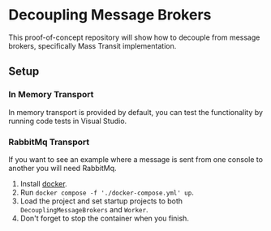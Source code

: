 # Decoupling Message Brokers
This proof-of-concept repository will show how to decouple from message brokers, specifically Mass Transit implementation.
## Setup
### In Memory Transport
In memory transport is provided by default, you can test the functionality by running code tests in Visual Studio.
### RabbitMq Transport
If you want to see an example where a message is sent from one console to another you will need RabbitMq.
1. Install [docker](https://www.docker.com/products/docker-desktop/).
2. Run `docker compose -f './docker-compose.yml' up`.
3. Load the project and set startup projects to both `DecouplingMessageBrokers` and `Worker`.
4. Don't forget to stop the container when you finish.
